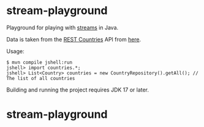stream-playground
=================

Playground for playing with [streams](https://docs.oracle.com/en/java/javase/17/docs/api/java.base/java/util/stream/package-summary.html) in Java.

Data is taken from the [REST Countries](https://restcountries.com/) API from [here](https://restcountries.com/v2/all?fields=alpha2Code,name,capital,region,area,population,translations,timezones,independent).

Usage:
```console
$ mvn compile jshell:run
jshell> import countries.*;
jshell> List<Country> countries = new CountryRepository().getAll(); // The list of all countries
```

Building and running the project requires JDK 17 or later.
# stream-playground
